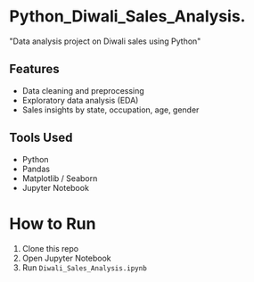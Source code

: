 # Python_Diwali_Sales_Analysis.
"Data analysis project on Diwali sales using Python"

## Features
- Data cleaning and preprocessing
- Exploratory data analysis (EDA)
- Sales insights by state, occupation, age, gender

## Tools Used
- Python
- Pandas
- Matplotlib / Seaborn
- Jupyter Notebook

# How to Run
1. Clone this repo
2. Open Jupyter Notebook
3. Run `Diwali_Sales_Analysis.ipynb`



